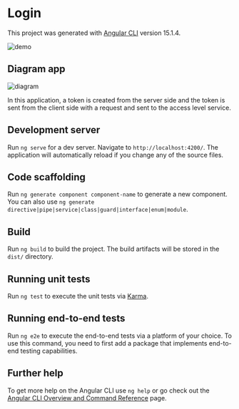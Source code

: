# Login

This project was generated with [Angular CLI](https://github.com/angular/angular-cli) version 15.1.4.

![demo](https://user-images.githubusercontent.com/51530839/217570387-508462da-6918-47a5-ae27-c29565d353a5.PNG)

## Diagram app

![diagram](https://user-images.githubusercontent.com/51530839/217579079-346d6b19-d761-43ba-8965-db5d48272857.jpg)

In this application, a token is created from the server side and the token is sent from the client side with a request and sent to the access level service.

## Development server

Run `ng serve` for a dev server. Navigate to `http://localhost:4200/`. The application will automatically reload if you change any of the source files.

## Code scaffolding

Run `ng generate component component-name` to generate a new component. You can also use `ng generate directive|pipe|service|class|guard|interface|enum|module`.

## Build

Run `ng build` to build the project. The build artifacts will be stored in the `dist/` directory.

## Running unit tests

Run `ng test` to execute the unit tests via [Karma](https://karma-runner.github.io).

## Running end-to-end tests

Run `ng e2e` to execute the end-to-end tests via a platform of your choice. To use this command, you need to first add a package that implements end-to-end testing capabilities.

## Further help

To get more help on the Angular CLI use `ng help` or go check out the [Angular CLI Overview and Command Reference](https://angular.io/cli) page.
